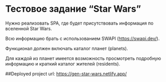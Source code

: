 # Тестовое задание “Star Wars”

Нужно реализовать SPA, где будет присутствовать информация по вселенной Star Wars.

Всю информацию брать с использованием SWAPI (https://swapi.dev/).

Функционал должен включать каталог планет (planets).

Для каждой из планет имеется возможность просмотреть подробную информацию и краткий каталог жителей (residents).

##Deployed project url: https://gen-star-wars.netlify.app/